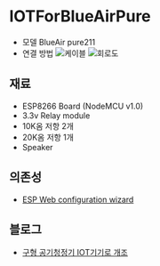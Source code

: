 # IOTForBlueAirPure
  * 모델 BlueAir pure211
  * 연결 방법 
    ![케이블](https://user-images.githubusercontent.com/3121298/162665251-cad1082a-5fb6-42d0-bcbf-8aea9064ecaa.jpg)
    ![회로도](https://user-images.githubusercontent.com/3121298/162664569-84781f20-cb61-4ab9-9298-703e4abfd6a7.png)
    
  
  
## 재료
  * ESP8266 Board (NodeMCU v1.0)
  * 3.3v Relay module 
  * 10K옴 저항 2개
  * 20K옴 저항 1개
  * Speaker

## 의존성
   * [ESP Web configuration wizard](https://github.com/ice3x2/ESP8266-Web-Configuration-Wizard)

## 블로그
   * [구형 공기청정기 IOT기기로 개조](https://yagnu.tistory.com/102)

